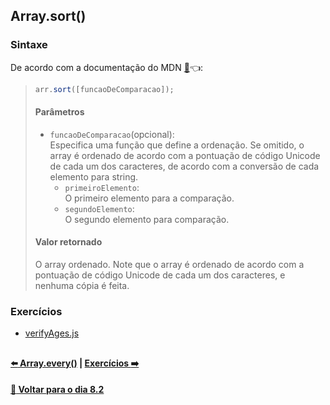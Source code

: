 ## Array.sort()

### Sintaxe
De acordo com a documentação do MDN [:page_facing_up:](https://developer.mozilla.org/pt-BR/docs/Web/JavaScript/Reference/Global_Objects/Array/sort):point_left::
> ~~~javascript
> arr.sort([funcaoDeComparacao]);
> ~~~
> #### Parâmetros
> - `funcaoDeComparacao`(opcional): <br>
> Especifica uma função que define a ordenação. Se omitido, o array é ordenado de acordo com a pontuação de código Unicode de cada um dos caracteres, de acordo com a conversão de cada elemento para string.
> 	- `primeiroElemento`: <br>
> 	O primeiro elemento para a comparação.
> 	- `segundoElemento`: <br>
> 	O segundo elemento para comparação.
> #### Valor retornado
> O array ordenado. Note que o array é ordenado de acordo com a pontuação de código Unicode de cada um dos caracteres, e nenhuma cópia é feita.

### Exercícios
- [verifyAges.js](../E-array-sort/orderPeople.js)

##

#### [:arrow_left: Array.every()](./array-every.md#arrayevery) | [Exercícios :arrow_right:](../X-agora-a-pratica/exercicios.md#exercicios)

#### [:date: Voltar para o dia 8.2](../#82-javascript-es6---higher-order-functions---foreach-find-some-every-sort)
